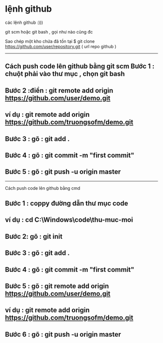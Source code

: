 # lệnh github
các lệnh github :)))

git scm hoặc git bash , gọi như nào cũng đc

Sao chép một kho chứa đã tồn tại
$ git clone https://github.com/user/repository.git (  url repo github )

------------------
Cách push code lên github bằng git scm
Bước 1 : chuột phải vào thư mục , chọn git bash
-
Bước 2 :điền : git remote add origin https://github.com/user/demo.git
-
ví dụ : git remote add origin https://github.com/truongsofm/demo.git
-
Bước 3 : gõ : git add .
-
Bước 4 : gõ : git commit -m "first commit"
-
Bước 5 : gõ : git push -u origin master
-
------------------
Cách push code lên github bằng cmd

Bước 1 : coppy đường dẫn thư mục code
-
ví dụ : cd C:\Windows\code\thu-muc-moi
-
Bước 2: gõ : git init
-
Bước 3 : gõ : git add .
-
Bước 4 : gõ : git commit -m "first commit" 
-
Bước 5 : gõ : git remote add origin https://github.com/user/demo.git
-
ví dụ : git remote add origin https://github.com/truongsofm/demo.git
-
Bước 6 : gõ : git push -u origin master
-
